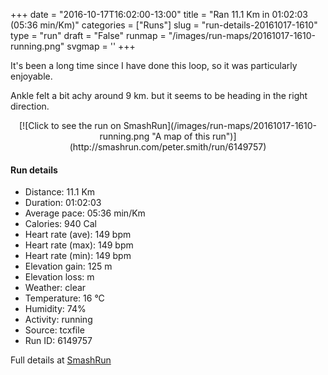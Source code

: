 +++
date = "2016-10-17T16:02:00-13:00"
title = "Ran 11.1 Km in 01:02:03 (05:36 min/Km)"
categories = ["Runs"]
slug = "run-details-20161017-1610"
type = "run"
draft = "False"
runmap = "/images/run-maps/20161017-1610-running.png"
svgmap = '<polyline points="93 12, 91 16, 96 18, 96 22, 99 26, 95 33, 95 35, 100 40, 100 47, 97 54, 97 60, 97 60, 97 61, 100 66, 100 68, 97 74, 97 78, 96 83, 94 88, 93 89, 92 89, 82 86, 20 73, 7 57, 3 55, 0 50, 0 45, 0 35, 1 33, 23 30, 46 32, 55 32, 60 30, 79 15, 82 15, 82 16, 81 16, 82 14, 86 11">'
+++

It's been a long time since I have done this loop, so it was particularly enjoyable. 

Ankle felt a bit achy around 9 km. but it seems to be heading in the right direction. 

<!--more-->

<center>
[![Click to see the run on SmashRun](/images/run-maps/20161017-1610-running.png "A map of this run")](http://smashrun.com/peter.smith/run/6149757)
</center>

#### Run details

* Distance: 11.1 Km
* Duration: 01:02:03
* Average pace: 05:36 min/Km
* Calories: 940 Cal
* Heart rate (ave): 149 bpm
* Heart rate (max): 149 bpm
* Heart rate (min): 149 bpm
* Elevation gain: 125 m
* Elevation loss:  m
* Weather: clear
* Temperature: 16 &deg;C
* Humidity: 74%
* Activity: running
* Source: tcxfile
* Run ID: 6149757

Full details at [SmashRun](http://smashrun.com/peter.smith/run/6149757)